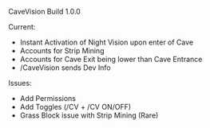 CaveVision Build 1.0.0

Current:

- Instant Activation of Night Vision upon enter of Cave
- Accounts for Strip Mining
- Accounts for Cave Exit being lower than Cave Entrance
- /CaveVision sends Dev Info

Issues:

- Add Permissions
- Add Toggles (/CV + /CV ON/OFF)
- Grass Block issue with Strip Mining (Rare)

